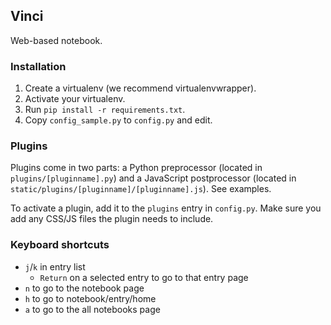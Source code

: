 ## Vinci

Web-based notebook.

### Installation

1. Create a virtualenv (we recommend virtualenvwrapper).
2. Activate your virtualenv.
3. Run `pip install -r requirements.txt`.
4. Copy `config_sample.py` to `config.py` and edit.

### Plugins

Plugins come in two parts: a Python preprocessor (located in `plugins/[pluginname].py`) and a JavaScript postprocessor (located in `static/plugins/[pluginname]/[pluginname].js`). See examples.

To activate a plugin, add it to the `plugins` entry in `config.py`. Make sure you add any CSS/JS files the plugin needs to include.

### Keyboard shortcuts

* `j`/`k` in entry list
	* `Return` on a selected entry to go to that entry page
* `n` to go to the notebook page
* `h` to go to notebook/entry/home
* `a` to go to the all notebooks page
